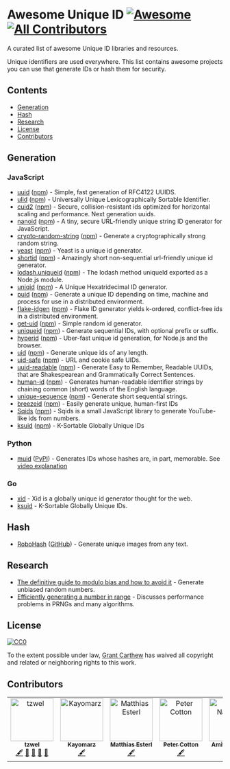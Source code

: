 # Awesome Unique ID [![Awesome](https://awesome.re/badge.svg)](https://awesome.re) [![All Contributors](https://img.shields.io/github/all-contributors/grantcarthew/awesome-unique-id?color=ee8449)](/graphs/contributors)

A curated list of awesome Unique ID libraries and resources.

Unique identifiers are used everywhere. This list contains awesome projects you can use that generate IDs or hash them for security.

## Contents

- [Generation](#generation)
- [Hash](#hash)
- [Research](#research)
- [License](#license)
- [Contributors](#contributors)

## Generation

### JavaScript

- [uuid](https://github.com/kelektiv/node-uuid) ([npm](https://www.npmjs.com/package/uuid)) - Simple, fast generation of RFC4122 UUIDS.
- [ulid](https://github.com/ulid) ([npm](https://www.npmjs.com/package/ulid)) - Universally Unique Lexicographically Sortable Identifier.
- [cuid2](https://github.com/paralleldrive/cuid2) ([npm](https://www.npmjs.com/package/@paralleldrive/cuid2)) - Secure, collision-resistant ids optimized for horizontal scaling and performance. Next generation uuids.
- [nanoid](https://github.com/ai/nanoid) ([npm](https://www.npmjs.com/package/nanoid)) - A tiny, secure URL-friendly unique string ID generator for JavaScript.
- [crypto-random-string](https://github.com/sindresorhus/crypto-random-string) ([npm](https://www.npmjs.com/package/crypto-random-string)) - Generate a cryptographically strong random string.
- [yeast](https://github.com/unshiftio/yeast) ([npm](https://www.npmjs.com/package/yeast)) - Yeast is a unique id generator.
- [shortid](https://github.com/dylang/shortid) ([npm](https://www.npmjs.com/package/shortid)) - Amazingly short non-sequential url-friendly unique id generator.
- [lodash.uniqueid](https://github.com/lodash/lodash) ([npm](https://www.npmjs.com/package/lodash.uniqueid)) - The lodash method uniqueId exported as a Node.js module.
- [uniqid](https://github.com/adamhalasz/uniqid) ([npm](https://www.npmjs.com/package/uniqid)) - A Unique Hexatridecimal ID generator.
- [puid](https://github.com/pid/puid) ([npm](https://www.npmjs.com/package/puid)) - Generate a unique ID depending on time, machine and process for use in a distributed environment.
- [flake-idgen](https://github.com/T-PWK/flake-idgen) ([npm](https://www.npmjs.com/package/flake-idgen)) - Flake ID generator yields k-ordered, conflict-free ids in a distributed environment.
- [get-uid](https://github.com/dfcreative/get-uid) ([npm](https://www.npmjs.com/package/get-uid)) - Simple random id generator.
- [uniqueid](https://github.com/jonschlinkert/uniqueid) ([npm](https://www.npmjs.com/package/uniqueid)) - Generate sequential IDs, with optional prefix or suffix.
- [hyperid](https://github.com/mcollina/hyperid) ([npm](https://www.npmjs.com/package/hyperid)) - Uber-fast unique id generation, for Node.js and the browser.
- [uid](https://github.com/lukeed/uid) ([npm](https://www.npmjs.com/package/uid)) - Generate unique ids of any length.
- [uid-safe](https://github.com/crypto-utils/uid-safe) ([npm](https://www.npmjs.com/package/uid-safe)) - URL and cookie safe UIDs.
- [uuid-readable](https://github.com/Debdut/uuid-readable) ([npm](https://www.npmjs.com/package/uuid-readable)) - Generate Easy to Remember, Readable UUIDs, that are Shakespearean and Grammatically Correct Sentences.
- [human-id](https://github.com/RienNeVaPlus/human-id) ([npm](https://www.npmjs.com/package/human-id)) - Generates human-readable identifier strings by chaining common (short) words of the English language. 
- [unique-sequence](https://github.com/kayomarz/unique-sequence) ([npm](https://www.npmjs.com/package/unique-sequence)) - Generate short sequential strings.
- [breezeid](https://github.com/tzwel/BreezeID) ([npm](https://www.npmjs.com/package/breezeid)) - Easily generate unique, human-first IDs
- [Sqids](https://sqids.org) ([npm](https://www.npmjs.com/package/sqids)) - Sqids is a small JavaScript library to generate YouTube-like ids from numbers.
- [ksuid](https://github.com/novemberborn/ksuid) ([npm](https://www.npmjs.com/package/ksuid)) - K-Sortable Globally Unique IDs


### Python

- [muid](https://github.com/microprediction/muid) ([PyPI](https://pypi.org/project/muid/)) - Generates IDs whose hashes are, in part, memorable. See [video explanation](https://vimeo.com/397352413)

### Go

- [xid](https://github.com/rs/xid) - Xid is a globally unique id generator thought for the web.
- [ksuid](https://github.com/segmentio/ksuid) - K-Sortable Globally Unique IDs.


## Hash

- [RoboHash](https://robohash.org/) ([GitHub](https://github.com/e1ven/Robohash)) - Generate unique images from any text.

## Research

- [The definitive guide to modulo bias and how to avoid it](https://research.kudelskisecurity.com/2020/07/28/the-definitive-guide-to-modulo-bias-and-how-to-avoid-it) - Generate unbiased random numbers.
- [Efficiently generating a number in range](https://www.pcg-random.org/posts/bounded-rands.html) - Discusses performance problems in PRNGs and many algorithms.

## License

[![CC0](http://mirrors.creativecommons.org/presskit/buttons/88x31/svg/cc-zero.svg)](https://creativecommons.org/publicdomain/zero/1.0/)

To the extent possible under law, [Grant Carthew](https://github.com/grantcarthew) has waived all copyright and related or neighboring rights to this work.

## Contributors

<!-- ALL-CONTRIBUTORS-LIST:START - Do not remove or modify this section -->
<!-- prettier-ignore-start -->
<!-- markdownlint-disable -->
<table>
  <tbody>
    <tr>
      <td align="center" valign="top" width="14.28%"><a href="https://github.com/tzwel"><img src="https://avatars.githubusercontent.com/u/39600182?v=4?s=100" width="100px;" alt="tzwel"/><br /><sub><b>tzwel</b></sub></a><br /><a href="#content-tzwel" title="Content">🖋</a> <a href="https://github.com/grantcarthew/awesome-unique-id/commits?author=tzwel" title="Documentation">📖</a> <a href="#ideas-tzwel" title="Ideas, Planning, & Feedback">🤔</a> <a href="#maintenance-tzwel" title="Maintenance">🚧</a> <a href="#research-tzwel" title="Research">🔬</a></td>
      <td align="center" valign="top" width="14.28%"><a href="https://github.com/kayomarz"><img src="https://avatars.githubusercontent.com/u/140297?v=4?s=100" width="100px;" alt="Kayomarz"/><br /><sub><b>Kayomarz</b></sub></a><br /><a href="#content-kayomarz" title="Content">🖋</a></td>
      <td align="center" valign="top" width="14.28%"><a href="http://madcity.at"><img src="https://avatars.githubusercontent.com/u/343392?v=4?s=100" width="100px;" alt="Matthias Esterl"/><br /><sub><b>Matthias Esterl</b></sub></a><br /><a href="#content-madc" title="Content">🖋</a></td>
      <td align="center" valign="top" width="14.28%"><a href="https://microprediction.medium.com/"><img src="https://avatars.githubusercontent.com/u/57455669?v=4?s=100" width="100px;" alt="Peter Cotton"/><br /><sub><b>Peter Cotton</b></sub></a><br /><a href="#content-microprediction" title="Content">🖋</a></td>
      <td align="center" valign="top" width="14.28%"><a href="https://github.com/amitlzkpa"><img src="https://avatars.githubusercontent.com/u/15354742?v=4?s=100" width="100px;" alt="Amit Nambiar"/><br /><sub><b>Amit Nambiar</b></sub></a><br /><a href="#content-amitlzkpa" title="Content">🖋</a></td>
      <td align="center" valign="top" width="14.28%"><a href="https://github.com/cuongndc"><img src="https://avatars.githubusercontent.com/u/34389409?v=4?s=100" width="100px;" alt="Cuong Nguyen"/><br /><sub><b>Cuong Nguyen</b></sub></a><br /><a href="#content-cuongndc" title="Content">🖋</a></td>
    </tr>
  </tbody>
</table>

<!-- markdownlint-restore -->
<!-- prettier-ignore-end -->

<!-- ALL-CONTRIBUTORS-LIST:END -->
